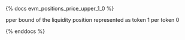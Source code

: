 {% docs evm_positions_price_upper_1_0 %}

pper bound of the liquidity position represented as token 1 per token 0

{% enddocs %}
